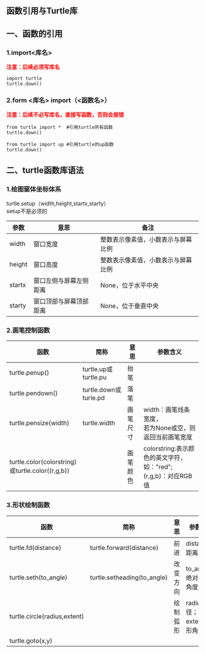 ## 函数引用与Turtle库
## 一、函数的引用
### 1.import<库名>
<font color = red >**注意：后续必须写库名**</font> <br>
```
import turtle 
turtle.down()
```
### 2.form <库名> import（<函数名>）
<font color = red > **注意：后续不必写库名，直接写函数，否则会报错**</font> <br>
```
from turtle import *  #引用turtle所有函数
turtle.down()

from turtle import up #引用turtle的up函数
turtle.down()
```

## 二、turtle函数库语法
### 1.绘图窗体坐标体系
turtle.setup（width,height,startx,starty）<br>
setup不是必须的

参数 | 意思 | 备注
---|---|---
width  | 窗口宽度 | 整数表示像素值，小数表示与屏幕比例
height | 窗口高度 | 整数表示像素值，小数表示与屏幕比例 
startx | 窗口左侧与屏幕左侧距离 | None，位于水平中央
starty | 窗口顶部与屏幕顶部距离 | None，位于垂直中央


### 2.画笔控制函数
函数|简称|意思|参数含义
---|---|---|---
turtle.penup()       |turtle.up或turtle.pu | 抬笔
turtle.pendown()     |turtle.down或turle.pd| 落笔
turtle.pensize(width)|turtle.width|画笔尺寸|width：画笔线条宽度，<br>若为None或空，则返回当前画笔宽度
turtle.color(colorstring)<br>或turtle.color((r,g,b))|  |画笔颜色|colorstring:表示颜色的英文字符，如："red";<br>(r,g,b)：对应RGB值

### 3.形状绘制函数
函数|简称|意思|参数含义
---|---|---|---
turtle.fd(distance)|turtle.forward(distance) | 前进 |distance：距离
turtle.seth(to_angle)|turtle.setheading(to_angle)| 改变方向|to_angle：绝对方向的角度值
turtle.circle(radius,extent)||绘制弧形|radius：半径；<br>extent：弧形角度
turtle.goto(x,y)|